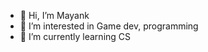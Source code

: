- 👋 Hi, I’m Mayank
- 👀 I’m interested in Game dev, programming
- 🌱 I’m currently learning CS
<!---
MOB-sudo/MOB-sudo is a ✨ special ✨ repository because its `README.md` (this file) appears on your GitHub profile.
You can click the Preview link to take a look at your changes.
--->
